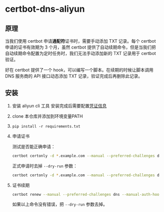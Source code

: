 # certbot-dns-aliyun

## 原理

当我们使用 certbot 申请**通配符**证书时，需要手动添加 TXT 记录。每个 certbot 申请的证书有效期为 3 个月，虽然 certbot 提供了自动续期命令，但是当我们把自动续期命令配置为定时任务时，我们无法手动添加新的 TXT 记录用于 certbot 验证。

好在 certbot 提供了一个 hook，可以编写一个脚本。在续期的时候让脚本调用 DNS 服务商的 API 接口动态添加 TXT 记录，验证完成后再删除此记录。

## 安装

1. 安装 aliyun cli 工具
   安装完成后需要配置[凭证信息](https://help.aliyun.com/document_detail/110341.html)

2. clone 本仓库并添加到环境变量PATH

1. `pip install -r requirements.txt`

3. 申请证书

   测试是否能正确申请：

   ```sh
   certbot certonly -d *.example.com --manual --preferred-challenges dns --manual-auth-hook "alidns.bat" --manual-cleanup-hook "alidns.bat clean" --dry-run
   ```

   正式申请时去掉 `--dry-run` 参数：

   ```sh
   certbot certonly -d *.example.com --manual --preferred-challenges dns --manual-auth-hook "alidns.bat" --manual-cleanup-hook "alidns.bat clean"
   ```

4. 证书续期

   ```sh
   certbot renew --manual --preferred-challenges dns --manual-auth-hook "alidns" --manual-cleanup-hook "alidns clean" --dry-run
   ```

   如果以上命令没有错误，把 `--dry-run` 参数去掉。